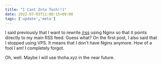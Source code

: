 ```yaml
---
title: "I Cant Into Tech!!1"
date: 2022-07-03T11:08:15+09:00
tags: ['update','meta']
---
```


I said previously that I want to rewrite [/rss](/rss) using Nginx so that it points directly to my main RSS feed. Guess what? On the first post, I also said that I stopped using VPS. It means that I don't have Nginx anymore. How of a fool I am! I completely forgot.

Oh, well. Maybe I will use thoha.xyz in the near future.
